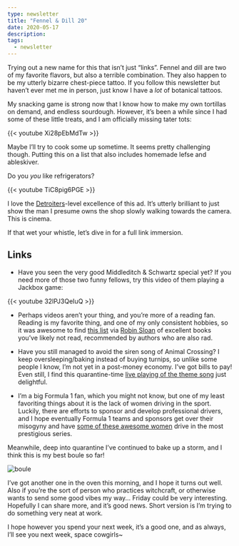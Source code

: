 ```yaml
---
type: newsletter
title: "Fennel & Dill 20"
date: 2020-05-17
description: 
tags:
  - newsletter
---
```


Trying out a new name for this that isn’t just “links”. Fennel and dill are two of my favorite flavors, but also a terrible combination. They also happen to be my utterly bizarre chest-piece tattoo. If you follow this newsletter but haven’t ever met me in person, just know I have a _lot_ of botanical tattoos. 

My snacking game is strong now that I know how to make my own tortillas on demand, and endless sourdough. However, it’s been a while since I had some of these little treats, and I am officially missing tater tots:

{{< youtube Xi28pEbMdTw >}}

Maybe I’ll try to cook some up sometime. It seems pretty challenging though. Putting this on a list that also includes homemade lefse and ableskiver.

Do you _you_ like refrigerators?

{{< youtube TiC8pig6PGE >}}

I love the [Detroiters](http://www.cc.com/shows/detroiters)-level excellence of this ad. It’s utterly brilliant to just show the man I presume owns the shop slowly walking towards the camera. This is cinema.

If that wet your whistle, let’s dive in for a full link immersion.

## Links

- Have you seen the very good Middleditch & Schwartz special yet? If you need more of those two funny fellows, try this video of them playing a Jackbox game:

{{< youtube 32lPJ3QeIuQ >}}

- Perhaps videos aren’t your thing, and you’re more of a reading fan. Reading is my favorite thing, and one of my only consistent hobbies, so it was awesome to find [this list](https://lithub.com/26-books-from-the-last-decade-that-if-you-havent-read-you-should/) via [Robin Sloan](https://www.robinsloan.com) of excellent books you’ve likely not read, recommended by authors who are also rad.

- Have you still managed to avoid the siren song of Animal Crossing? I keep oversleeping/baking instead of buying turnips, so unlike some people I know, I’m not yet in a post-money economy. I’ve got bills to pay! Even still, I find this quarantine-time [live playing of the theme song](https://twitter.com/animalcrossing/status/1261295269338992640?s=20) just delightful.

- I’m a big Formula 1 fan, which you might not know, but one of my least favoriting things about it is the lack of women driving in the sport. Luckily, there are efforts to sponsor and develop professional drivers, and I hope eventually Formula 1 teams and sponsors get over their misogyny and have [some of these awesome women](https://wseries.com) drive in the most prestigious series.

Meanwhile, deep into quarantine I’ve continued to bake up a storm, and I think this is my best boule so far! 

![boule](/boule.jpg)

I’ve got another one in the oven this morning, and I hope it turns out well. Also if you’re the sort of person who practices witchcraft, or otherwise wants to send some good vibes my way... Friday could be very interesting. Hopefully I can share more, and it’s good news. Short version is I’m trying to do something very neat at work.

I hope however you spend your next week, it’s a good one, and as always, I’ll see you next week, space cowgirls~
